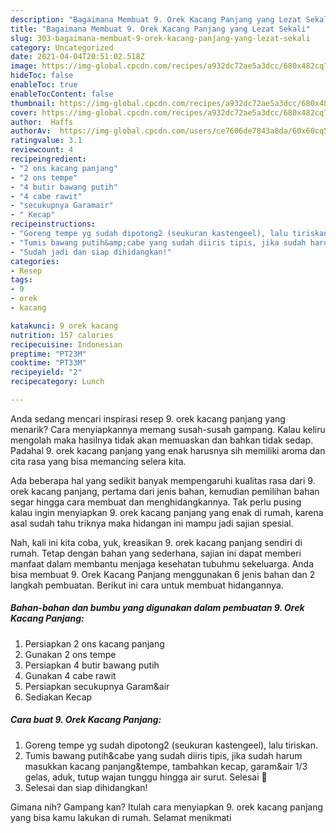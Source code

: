 ```yaml
---
description: "Bagaimana Membuat 9. Orek Kacang Panjang yang Lezat Sekali"
title: "Bagaimana Membuat 9. Orek Kacang Panjang yang Lezat Sekali"
slug: 303-bagaimana-membuat-9-orek-kacang-panjang-yang-lezat-sekali
category: Uncategorized
date: 2021-04-04T20:51:02.518Z
image: https://img-global.cpcdn.com/recipes/a932dc72ae5a3dcc/680x482cq70/9-orek-kacang-panjang-foto-resep-utama.jpg
hideToc: false
enableToc: true
enableTocContent: false
thumbnail: https://img-global.cpcdn.com/recipes/a932dc72ae5a3dcc/680x482cq70/9-orek-kacang-panjang-foto-resep-utama.jpg
cover: https://img-global.cpcdn.com/recipes/a932dc72ae5a3dcc/680x482cq70/9-orek-kacang-panjang-foto-resep-utama.jpg
author:  Haffs
authorAv:  https://img-global.cpcdn.com/users/ce7606de7843a8da/60x60cq50/avatar.jpg
ratingvalue: 3.1
reviewcount: 4
recipeingredient:
- "2 ons kacang panjang"
- "2 ons tempe"
- "4 butir bawang putih"
- "4 cabe rawit"
- "secukupnya Garamair"
- " Kecap"
recipeinstructions:
- "Goreng tempe yg sudah dipotong2 (seukuran kastengeel), lalu tiriskan."
- "Tumis bawang putih&amp;cabe yang sudah diiris tipis, jika sudah harum masukkan kacang panjang&amp;tempe, tambahkan kecap, garam&amp;air 1/3 gelas, aduk, tutup wajan tunggu hingga air surut. Selesai 🤍"
- "Sudah jadi dan siap dihidangkan!"
categories:
- Resep
tags:
- 9
- orek
- kacang

katakunci: 9 orek kacang 
nutrition: 157 calories
recipecuisine: Indonesian
preptime: "PT23M"
cooktime: "PT33M"
recipeyield: "2"
recipecategory: Lunch

---
```



Anda sedang mencari inspirasi resep 9. orek kacang panjang yang menarik? Cara menyiapkannya memang susah-susah gampang. Kalau keliru mengolah maka hasilnya tidak akan memuaskan dan bahkan tidak sedap. Padahal 9. orek kacang panjang yang enak harusnya sih memiliki aroma dan cita rasa yang bisa memancing selera kita.




Ada beberapa hal yang sedikit banyak mempengaruhi kualitas rasa dari 9. orek kacang panjang, pertama dari jenis bahan, kemudian pemilihan bahan segar hingga cara membuat dan menghidangkannya. Tak perlu pusing kalau ingin menyiapkan 9. orek kacang panjang yang enak di rumah, karena asal sudah tahu triknya maka hidangan ini mampu jadi sajian spesial.


Nah, kali ini kita coba, yuk, kreasikan 9. orek kacang panjang sendiri di rumah. Tetap dengan bahan yang sederhana, sajian ini dapat memberi manfaat dalam membantu menjaga kesehatan tubuhmu sekeluarga. Anda bisa membuat 9. Orek Kacang Panjang menggunakan 6 jenis bahan dan 2 langkah pembuatan. Berikut ini cara untuk membuat hidangannya.

<!--inarticleads1-->

##### Bahan-bahan dan bumbu yang digunakan dalam pembuatan 9. Orek Kacang Panjang:

1. Persiapkan 2 ons kacang panjang
1. Gunakan 2 ons tempe
1. Persiapkan 4 butir bawang putih
1. Gunakan 4 cabe rawit
1. Persiapkan secukupnya Garam&amp;air
1. Sediakan  Kecap




<!--inarticleads2-->

##### Cara buat 9. Orek Kacang Panjang:

1. Goreng tempe yg sudah dipotong2 (seukuran kastengeel), lalu tiriskan.
1. Tumis bawang putih&amp;cabe yang sudah diiris tipis, jika sudah harum masukkan kacang panjang&amp;tempe, tambahkan kecap, garam&amp;air 1/3 gelas, aduk, tutup wajan tunggu hingga air surut. Selesai 🤍
1. Selesai dan siap dihidangkan!



Gimana nih? Gampang kan? Itulah cara menyiapkan 9. orek kacang panjang yang bisa kamu lakukan di rumah. Selamat menikmati
